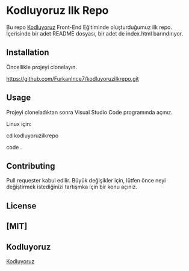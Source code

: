 # Kodluyoruz Ilk Repo
Bu repo [Kodluyoruz](www.kodluyoruz.org) Front-End Eğitiminde oluşturduğumuz ilk repo. İçerisinde bir adet README dosyası, bir adet de index.html barındırıyor.
## Installation
Öncellikle projeyi clonelayın.

https://github.com/FurkanInce7/kodluyoruzilkrepo.git
## Usage 
Projeyi cloneladıktan sonra Visual Studio Code programında açınız.

Linux için:

cd kodluyoruzilkrepo 

code .
## Contributing
Pull requester kabul edilir. Büyük değişikler için, lütfen önce neyi değiştirmek istediğinizi tartışmka için bir konu açınız.
## License
[MIT]
-----
## Kodluyoruz
[Kodluyoruz](www.patika.dev)
